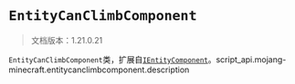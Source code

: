 # `EntityCanClimbComponent`

> 文档版本：1.21.0.21

`EntityCanClimbComponent`类，扩展自[`IEntityComponent`](./ientitycomponent.md)。script_api.mojang-minecraft.entitycanclimbcomponent.description
